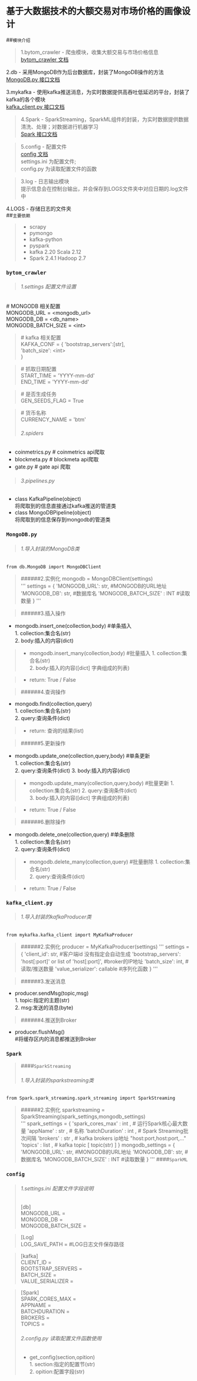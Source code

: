 # `基于大数据技术的大额交易对市场价格的画像设计`
##`模块介绍`
>1.bytom_crawler - 爬虫模块，收集大额交易与市场价格信息  
    [bytom_crawler 文档](#bytom_crawler)  
>
2.db - 采用MongoDB作为后台数据库，封装了MongoDB操作的方法  
    [MongoDB.py 接口文档](#mongodbpy)  
>
3.mykafka - 使用kafka推送消息，为实时数据提供高吞吐低延迟的平台，封装了kafka的各个模块  
    [kafka_client.py 接口文档](#kafka_clientpy)  

>4.Spark - SparkStreaming，SparkML组件的封装，为实时数据提供数据清洗、处理；对数据进行机器学习  
    [Spark 接口文档](#spark)  

>5.config - 配置文件  
  [config 文档](#config)  
  settings.ini 为配置文件;  
  config.py 为读取配置文件的函数

>3.log - 日志输出模块  
    提示信息会在控制台输出，并会保存到LOGS文件夹中对应日期的.log文件中  
>
4.LOGS - 存储日志的文件夹  
##`主要依赖`  
>- scrapy  
>- pymongo  
>- kafka-python  
>- pyspark  
>- kafka 2.20 Scala 2.12  
>- Spark 2.4.1 Hadoop 2.7
### `bytom_crawler`
>###### 1.settings 配置文件设置
\# MONGODB 相关配置  
MONGODB_URL = <mongodb_url\>  
MONGODB_DB = <db_name\>  
MONGODB_BATCH_SIZE = <int\>  

>\# kafka 相关配置  
KAFKA_CONF = {
    'bootstrap_servers':[str],  
    'batch_size': <int\>  
}

>\# 抓取日期配置  
START_TIME = 'YYYY-mm-dd'  
END_TIME = 'YYYY-mm-dd'  

>\# 是否生成任务  
GEN_SEEDS_FLAG = True  

>\# 货币名称  
CURRENCY_NAME = 'btm'  
>###### 2.spiders  
  - coinmetrics.py # coinmetrics api爬取
  - blockmeta.py # blockmeta api爬取
  - gate.py # gate api 爬取  
>###### 3.pipelines.py  
 - class KafkaPipeline(object)  
    将爬取到的信息直接通过kafka推送的管道类
 - class MongoDBPipeline(object)  
    将爬取到的信息保存到mongodb的管道类
### `MongoDB.py`  
>###### 1.导入封装的MongoDB类
    from db.MongoDB import MongoDBClient  

>######2.实例化
    mongodb = MongoDBClient(settings)  
    '''
    settings = {
            'MONGODB_URL': str, #MONGODB的URL地址
            'MONGODB_DB': str,  #数据库名
            'MONGODB_BATCH_SIZE' : INT #读取数量
        }
    '''

>######3.插入操作
   - mongodb.insert_one(collection,body)   #单条插入  
    1. collection:集合名(str)  
    2. body:插入的内容(dict)  
    
> - mongodb.insert_many(collection,body)   #批量插入
    1. collection:集合名(str)  
    2. body:插入的内容([dict] 字典组成的列表)  

> - return: True / False

>######4.查询操作
   - mongodb.find(collection,query)  
    1. collection:集合名(str)  
    2. query:查询条件(dict)  

> - return: 查询的结果(list)

>######5.更新操作
   - mongodb.update_one(collection,query,body)   #单条更新  
    1. collection:集合名(str)  
    2. query:查询条件(dict)
    3. body:插入的内容(dict)  
    
> - mongodb.update_many(collection,query,body)   #批量更新
    1. collection:集合名(str)
    2. query:查询条件(dict)  
    3. body:插入的内容([dict] 字典组成的列表)  

> - return: True / False

>######6.删除操作
   - mongodb.delete_one(collection,query)   #单条删除  
    1. collection:集合名(str)  
    2. query:查询条件(dict)  
    
> - mongodb.delete_many(collection,query)   #批量删除
    1. collection:集合名(str)  
    2. query:查询条件(dict)  

> - return: True / False
  
### `kafka_client.py`  
>###### 1.导入封装的kafkaProducer类
    from mykafka.kafka_client import MyKafkaProducer  

>######2.实例化
    producer = MyKafkaProducer(settings)
    '''
    settings = {
            'client_id': str, #客户端id 没有指定会自动生成
            'bootstrap_servers': 'host[:port]' or list of 'host[:port]', #broker的IP地址
            'batch_size': int, #读取/推送数量
            'value_serializer': callable #序列化函数
        }
    '''  

>######3.发送消息
   - producer.sendMsg(topic,msg)  
    1. topic:指定的主题(str)  
    2. msg:发送的消息(byte)  
  
>######4.推送到Broker
   - producer.flushMsg()  
    #将缓存区内的消息都推送到Broker  
### `Spark`
>####`SparkStreaming`  
>###### 1.导入封装的sparkstreaming类
    from Spark.spark_streaming.spark_streaming import SparkStreaming  

>######2.实例化
    sparkstreaming = SparkStreaming(spark_settings,mongodb_settings)  
    '''
    spark_settings = {
            'spark_cores_max' : int , # 运行Spark核心最大数量
            'appName' : str , # 名称
            'batchDuration' : int , # Spark Streaming批次间隔
            'brokers' : str , # kafka brokers ip地址 "host:port,host:port,..."
            'topics' : list , # kafka topic [ topic(str) ]
        }
    mongodb_settings = {
          'MONGODB_URL': str, #MONGODB的URL地址
          'MONGODB_DB': str,  #数据库名
          'MONGODB_BATCH_SIZE' : INT #读取数量
        }
    '''
>####`SparkML`

### `config`  
>###### 1.settings.ini 配置文件字段说明  
>[db]  
>MONGODB_URL =  
>MONGODB_DB =  
>MONGODB_BATCH_SIZE =  

>[Log]  
>LOG_SAVE_PATH = #LOG日志文件保存路径  

>[kafka]  
>CLIENT_ID =  
>BOOTSTRAP_SERVERS =  
>BATCH_SIZE =  
>VALUE_SERIALIZER =  

>[Spark]  
>SPARK_CORES_MAX =  
>APPNAME =  
>BATCHDURATION =  
>BROKERS =  
>TOPICS =  
>###### 2.config.py 读取配置文件函数使用
>- get_config(section,opition)  
    1. section:指定的配置节(str)  
    2. opition:配置字段(str)  